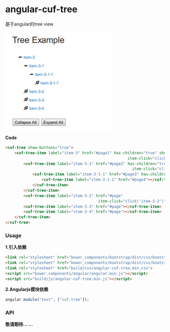 # angular-cuf-tree
基于angular的tree view

![ScreenShot](https://github.com/hjzheng/angular-cuf-tree/raw/master/img/angular-cuf-tree.png)

**Code**
```html
<cuf-tree show-buttons="true">
    <cuf-tree-item label="item-3" href="#page1" has-children="true" show="true" 
                                                      item-click="click('item-3')">
        <cuf-tree-item label="item-3-1" href="#page2" has-children="true" 
                                                        item-click="click('item-3-1')">
            <cuf-tree-item label="item-3-1-1" href="#page3" has-children="true">
                <cuf-tree-item label="item-3-1-1" href="#page4"></cuf-tree-item>
            </cuf-tree-item>
        </cuf-tree-item>
        <cuf-tree-item label="item-3-2" href="#page" 
                                         item-click="click('item-3-2')"></cuf-tree-item>
        <cuf-tree-item label="item-3-3" href="#page"></cuf-tree-item>
        <cuf-tree-item label="item-3-4" href="#page"></cuf-tree-item>
    </cuf-tree-item>
</cuf-tree>
```

### Usage

**1.引入依赖**
```html                   
<link rel="stylesheet" href="bower_components/bootstrap/dist/css/bootstrap.min.css">
<link rel="stylesheet" href="bower_components/bootstrap/dist/css/bootstrap-theme.min.css">
<link rel="stylesheet" href="build/css/angular-cuf-tree.min.css">
<script src="bower_components/angular/angular.min.js"></script>
<script src="build/js/angular-cuf-tree.min.js"></script>
```                    
                
**2.Angularjs模块依赖**
```javascript                    
angular.module("test", ["cuf.tree"]);
```                    
                
### API
                    
**敬请期待... ...**                

